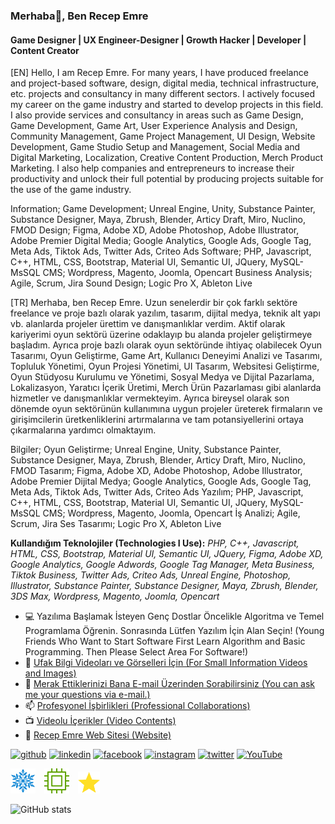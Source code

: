 ### Merhaba👋, Ben Recep Emre
#### Game Designer | UX Engineer-Designer | Growth Hacker | Developer | Content Creator

[EN] Hello, I am Recep Emre. For many years, I have produced freelance and project-based software, design, digital media, technical infrastructure, etc. projects and consultancy in many different sectors. I actively focused my career on the game industry and started to develop projects in this field. I also provide services and consultancy in areas such as Game Design, Game Development, Game Art, User Experience Analysis and Design, Community Management, Game Project Management, UI Design, Website Development, Game Studio Setup and Management, Social Media and Digital Marketing, Localization, Creative Content Production, Merch Product Marketing. I also help companies and entrepreneurs to increase their productivity and unlock their full potential by producing projects suitable for the use of the game industry.

Information; Game Development; Unreal Engine, Unity, Substance Painter, Substance Designer, Maya, Zbrush, Blender, Articy Draft, Miro, Nuclino, FMOD Design; Figma, Adobe XD, Adobe Photoshop, Adobe Illustrator, Adobe Premier Digital Media; Google Analytics, Google Ads, Google Tag, Meta Ads, Tiktok Ads, Twitter Ads, Criteo Ads Software; PHP, Javascript, C++, HTML, CSS, Bootstrap, Material UI, Semantic UI, JQuery, MySQL-MsSQL CMS; Wordpress, Magento, Joomla, Opencart Business Analysis; Agile, Scrum, Jira Sound Design; Logic Pro X, Ableton Live

[TR] Merhaba, ben Recep Emre. Uzun senelerdir bir çok farklı sektöre freelance ve proje bazlı olarak yazılım, tasarım, dijital medya, teknik alt yapı vb. alanlarda projeler ürettim ve danışmanlıklar verdim. Aktif olarak kariyerimi oyun sektörü üzerine odaklayıp bu alanda projeler geliştirmeye başladım. Ayrıca proje bazlı olarak oyun sektöründe ihtiyaç olabilecek Oyun Tasarımı, Oyun Geliştirme, Game Art, Kullanıcı Deneyimi Analizi ve Tasarımı, Topluluk Yönetimi, Oyun Projesi Yönetimi, UI Tasarım, Websitesi Geliştirme, Oyun Stüdyosu Kurulumu ve Yönetimi, Sosyal Medya ve Dijital Pazarlama, Lokalizasyon, Yaratıcı İçerik Üretimi, Merch Ürün Pazarlaması gibi alanlarda hizmetler ve danışmanlıklar vermekteyim. Ayrıca bireysel olarak son dönemde oyun sektörünün kullanımına uygun projeler üreterek firmaların ve girişimcilerin üretkenliklerini artırmalarına ve tam potansiyellerini ortaya çıkarmalarına yardımcı olmaktayım.

Bilgiler; Oyun Geliştirme; Unreal Engine, Unity, Substance Painter, Substance Designer, Maya, Zbrush, Blender, Articy Draft, Miro, Nuclino, FMOD Tasarım; Figma, Adobe XD, Adobe Photoshop, Adobe Illustrator, Adobe Premier Dijital Medya; Google Analytics, Google Ads, Google Tag, Meta Ads, Tiktok Ads, Twitter Ads, Criteo Ads Yazılım;  PHP, Javascript, C++, HTML, CSS, Bootstrap, Material UI, Semantic UI, JQuery, MySQL-MsSQL CMS; Wordpress, Magento, Joomla, Opencart İş Analizi; Agile, Scrum, Jira Ses Tasarımı; Logic Pro X, Ableton Live

**Kullandığım Teknolojiler (Technologies I Use):** *PHP, C++, Javascript, HTML, CSS, Bootstrap, Material UI, Semantic UI, JQuery, Figma, Adobe XD, Google Analytics, Google Adwords, Google Tag Manager, Meta Business, Tiktok Business, Twitter Ads, Criteo Ads, Unreal Engine, Photoshop, Illustrator, Substance Painter, Substance Designer, Maya, Zbrush, Blender, 3DS Max, Wordpress, Magento, Joomla, Opencart* 

- 💻 Yazılıma Başlamak İsteyen Genç Dostlar Öncelikle Algoritma ve Temel Programlama Öğrenin. Sonrasında Lütfen Yazılım İçin Alan Seçin! (Young Friends Who Want to Start Software First Learn Algorithm and Basic Programming. Then Please Select Area For Software!)
- 🔭 [Ufak Bilgi Videoları ve Görselleri İçin (For Small Information Videos and Images)](https://www.instagram.com/reercetin/)  
- 💬 [Merak Ettiklerinizi Bana E-mail Üzerinden Sorabilirsiniz (You can ask me your questions via e-mail.)](mailto:iletisim@recepemreercetin.com) 
- 📫 [Profesyonel İşbirlikleri (Professional Collaborations)](mailto:contact@recepemreercetin.com) 
- 📺 [Videolu İçerikler (Video Contents)](https://www.youtube.com/channel/UCYS7daPnN2_--teHVAsUS4Q?)  
- 🏫 [Recep Emre Web Sitesi (Website)](https://www.recepemreercetin.com/) 


[<img src='https://cdn.jsdelivr.net/npm/simple-icons@3.0.1/icons/github.svg' alt='github' height='40'>](https://github.com/reercetin)  [<img src='https://cdn.jsdelivr.net/npm/simple-icons@3.0.1/icons/linkedin.svg' alt='linkedin' height='40'>](https://www.linkedin.com/in/https://www.linkedin.com/in/recep-emre-ercetin-254489bb//)  [<img src='https://cdn.jsdelivr.net/npm/simple-icons@3.0.1/icons/facebook.svg' alt='facebook' height='40'>](https://www.facebook.com/reercetin)  [<img src='https://cdn.jsdelivr.net/npm/simple-icons@3.0.1/icons/instagram.svg' alt='instagram' height='40'>](https://www.instagram.com/reercetin/)  [<img src='https://cdn.jsdelivr.net/npm/simple-icons@3.0.1/icons/twitter.svg' alt='twitter' height='40'>](https://twitter.com/reercetin)  [<img src='https://cdn.jsdelivr.net/npm/simple-icons@3.0.1/icons/youtube.svg' alt='YouTube' height='40'>](https://www.youtube.com/channel/RecepEmreErcetin) 

<a href='https://archiveprogram.github.com/'><img src='https://raw.githubusercontent.com/acervenky/animated-github-badges/master/assets/acbadge.gif' width='40' height='40'></a> <a href='https://docs.github.com/en/developers'><img src='https://raw.githubusercontent.com/acervenky/animated-github-badges/master/assets/devbadge.gif' width='40' height='40'></a> <a href='https://stars.github.com/'><img src='https://raw.githubusercontent.com/acervenky/animated-github-badges/master/assets/starbadge.gif' width='35' height='35'></a> 

![GitHub stats](https://github-readme-stats.vercel.app/api?username=reercetin&show_icons=true)  
